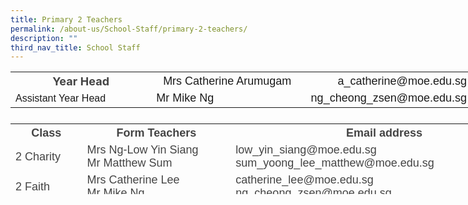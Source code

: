 ```yaml
---
title: Primary 2 Teachers
permalink: /about-us/School-Staff/primary-2-teachers/
description: ""
third_nav_title: School Staff
---
```

<table class="iveo_table ives_tab_simple ive_eobj_center" style="width: 785.362px; height: 67px;">

<tbody>

<tr>

<th style="width: 230px;"><font size="4"><font color="#444444">Year Head</font></font></th>

<th style="width: 247px;"><font size="4" face="arial, sans-serif"><span style="font-weight: normal;">Mrs Catherine Arumugam</span></font></th>

<th style="width: 308px;"><font face="arial, sans-serif"><span style="font-weight: normal;"><font size="4">a_catherine@moe.edu.sg</font></span><span style="font-weight: 500;"></span></font></th>

</tr>

<tr>

<td><font face="arial, sans-serif">Assistant Year Head</font></td>

<td><font face="arial, sans-serif" size="4">Mr Mike Ng</font></td>

<td><font face="arial, sans-serif">&nbsp;<font size="4">ng_cheong_zsen@moe.edu.sg</font></font></td>

</tr>

</tbody>

</table>

<table class="iveo_table ives_tab_simple ive_eobj_center" style="width: 843.862px; height: 113px;">

<tbody>

<tr>

<th style="width: 112px;"><font size="4" color="#444444" face="arial, sans-serif">Class</font></th>

<th style="width: 281px;"><font size="4" color="#444444" face="arial, sans-serif">Form Teachers</font></th>

<th style="width: 301px;"><font size="4" color="#444444" face="arial, sans-serif">Email address</font></th>

</tr>

<tr>

<td><font size="4" color="#444444" face="arial, sans-serif">2 Charity</font></td>

<td><font size="4" color="#444444" face="arial, sans-serif"><span lang="EN-SG" style="line-height: 107%;"></span><span lang="EN-SG" class="">Mrs Ng-Low Yin Siang</span>  
<span lang="EN-SG" style="line-height: 107%;"></span><span lang="EN-SG" class=""><br>Mr Matthew Sum</span>  
</font></td>

<td><font size="4" color="#444444" face="arial, sans-serif"><span lang="EN-SG" style="line-height: 107%;"></span>low_yin_siang@moe.edu.sg  
sum_yoong_lee_matthew@moe.edu.sg  
</font></td>

</tr>

<tr>

<td><font size="4" color="#444444" face="arial, sans-serif">2 Faith</font></td>

<td><font size="4" color="#444444" face="arial, sans-serif"><span lang="EN-SG" class="">Mrs Catherine Lee</span>  
<br>Mr Mike Ng  
</font></td>

<td><font size="4" color="#444444" face="arial, sans-serif">catherine_lee@moe.edu.sg  
<br>ng_cheong_zsen@moe.edu.sg  
</font></td>

</tr>

<tr>

<td><font size="4" color="#444444" face="arial, sans-serif">2 Grace</font></td>

<td><font size="4" color="#444444" face="arial, sans-serif">Mr Bernard Foo
<br>Mdm Kunasuntari  <br>Mdm Zahidah Nizar
</font></td>

<td><font size="4" color="#444444" face="arial, sans-serif">foo_kwee_joo_bernard@moe.edu.sg  
<br>kunasuntari_marimuthu@moe.edu.sg  <br>zahidah_mohamed_nizar@moe.edu.sg
</font></td>

</tr>

<tr>

<td><font size="4" color="#444444" face="arial, sans-serif">2 Hope</font></td>

<td><font size="4" color="#444444" face="arial, sans-serif"><span lang="EN-SG" class="">Mdm Asimah Aziz<br>Mrs Khairiyanie Aziz</span>  
<br>Mdm Lu Yangfan  
</font></td>

<td><font size="4" color="#444444" face="arial, sans-serif"><span lang="EN-SG" style="line-height: 107%;"></span>asimah_abdul_aziz@moe.edu.sg<br>khairiyanie_abdul_aziz@moe.edu.sg  
lu_yangfan@moe.edu.sg  
</font></td>

</tr>

<tr>

<td><font size="4" color="#444444" face="arial, sans-serif">2 Joy</font></td>

<td><font size="4" color="#444444" face="arial, sans-serif">Mrs Pauline Leong  
<span lang="EN-SG" style="line-height: 15.6933px;"></span><span lang="EN-SG" class=""><br>Mdm Ruzanna Supar</span></font></td>

<td><font size="4" color="#444444" face="arial, sans-serif">ho_soo_khim@moe.edu.sg  
<br>ruzanna_supar@moe.edu.sg  
</font></td>

</tr>

<tr>

<td><font size="4" color="#444444" face="arial, sans-serif">2 Love</font></td>

<td><font size="4" color="#444444" face="arial, sans-serif">Mrs Ong-Chia Peishan  <br>Mdm Norsinah Suadi
<br>Mr Melvin Ow
<span lang="EN-SG" class=""></span></font></td>

<td><font size="4" color="#444444" face="arial, sans-serif">chia_peishan@moe.edu.sg <br>norsinah_suadi@moe.edu.sg
 ow_weng_wai_melvin@moe.edu.sg  
</font></td>

</tr>

<tr>

<td><font size="4" color="#444444" face="arial, sans-serif">2 Patience  

</font></td>

<td><font size="4" color="#444444" face="arial, sans-serif"><span lang="EN-SG" class=""></span>Ms Ashley Leong <br>Ms Wulan  
<br>Mdm Rohani Ahmad
<span lang="EN-SG" class=""></span></font></td>

<td><font size="4" color="#444444" face="arial, sans-serif"><span lang="EN-SG" style="line-height: 107%;"></span> leong_pui_rhu@moe.edu.sg
<br>wulandari_sukma_muhammad_rahiman_wee@moe.edu.sg  rohani_ahmad_a@moe.edu.sg
</font></td>

</tr>

<tr>

<td><font size="4" color="#444444" face="arial, sans-serif">2 Wisdom</font></td>

<td><font size="4" color="#444444" face="arial, sans-serif">Mdm Loo Kum Yok  
<br>Mdm Zhang Fu Lei  
</font></td>

<td><font color="#444444" face="arial, sans-serif"><font size="4">loo_kum_yok@moe.edu.sg  
</font><font size="4"><br>zhang_fulei@moe.edu.sg</font></font>  
</td>

</tr>

</tbody>

</table>